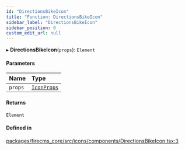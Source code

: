 ```yaml
---
id: "DirectionsBikeIcon"
title: "Function: DirectionsBikeIcon"
sidebar_label: "DirectionsBikeIcon"
sidebar_position: 0
custom_edit_url: null
---
```


▸ **DirectionsBikeIcon**(`props`): `Element`

#### Parameters

| Name | Type |
| :------ | :------ |
| `props` | [`IconProps`](../types/IconProps.md) |

#### Returns

`Element`

#### Defined in

[packages/firecms_core/src/icons/components/DirectionsBikeIcon.tsx:3](https://github.com/FireCMSco/firecms/blob/d45f3739/packages/firecms_core/src/icons/components/DirectionsBikeIcon.tsx#L3)
